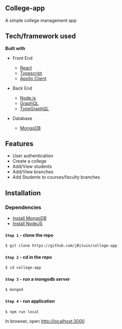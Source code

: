 ## College-app

A simple college management app

## Tech/framework used

<b>Built with</b>

- Front End

  - [React](https://reactjs.org/)
  - [Typescript](https://www.typescriptlang.org/)
  - [Apollo Client](https://www.apollographql.com/docs/react/)

- Back End

  - [Node.js](https://nodejs.org/en/)
  - [GraphQL](https://graphql.org/)
  - [TypeGraphQL](https://typegraphql.com/)

- Database
  - [MongoDB](https://www.mongodb.com/)

## Features

- User authentication
- Create a college
- Add/View students
- Add/View branches
- Add Students to courses/faculty branches

## Installation

### Dependencies

- [Install MongoDB](https://docs.mongodb.com/manual/tutorial/install-mongodb-on-os-x/)
- [Install NodeJS](https://nodejs.org/en/download/)

#### `Step 1` - clone the repo

```bash
$ git clone https://github.com/jBituin/college-app
```

#### `Step 2` - cd in the repo

```bash
$ cd college-app
```

#### `Step 3` - run a mongodb server

```bash
$ mongod
```

#### `Step 4` - run application

```bash
$ npm run local
```

In browser, open [http://localhost:3000](http://localhost:3000)

